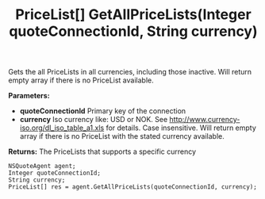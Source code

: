 ﻿---
uid: crmscript_ref_NSQuoteAgent_GetAllPriceLists
title: PriceList[] GetAllPriceLists(Integer quoteConnectionId, String currency)
intellisense: NSQuoteAgent.GetAllPriceLists
keywords: NSQuoteAgent, GetAllPriceLists
so.topic: reference
---

Gets the all PriceLists in all currencies, including those inactive. Will return empty array if there is no PriceList available.

**Parameters:**
 - **quoteConnectionId** Primary key of the connection
 - **currency** Iso currency like: USD or NOK. See http://www.currency-iso.org/dl_iso_table_a1.xls for details. Case insensitive. Will return empty array if there is no PriceList with the stated currency available.

**Returns:** The PriceLists that supports a specific currency

```crmscript
NSQuoteAgent agent;
Integer quoteConnectionId;
String currency;
PriceList[] res = agent.GetAllPriceLists(quoteConnectionId, currency);
```

